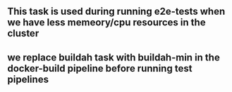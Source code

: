## This task is used during running e2e-tests when we have less memeory/cpu resources in the cluster
## we replace buildah task with buildah-min in the docker-build pipeline before running test pipelines